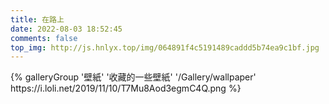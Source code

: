 ```yaml
---
title: 在路上
date: 2022-08-03 18:52:45
comments: false
top_img: http://js.hnlyx.top/img/064891f4c5191489caddd5b74ea9c1bf.jpg
---
```


<div>{% galleryGroup '壁紙' '收藏的一些壁紙' '/Gallery/wallpaper' https://i.loli.net/2019/11/10/T7Mu8Aod3egmC4Q.png %}</div>
